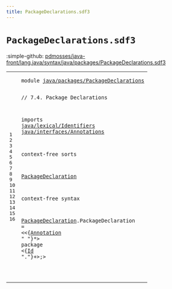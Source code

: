 ```yaml
---
title: PackageDeclarations.sdf3
---
```


# `PackageDeclarations.sdf3`

:simple-github: [pdmosses/java-front/lang.java/syntax/java/packages/PackageDeclarations.sdf3]

[pdmosses/java-front/lang.java/syntax/java/packages/PackageDeclarations.sdf3]: https://github.com/pdmosses/java-front/blob/master/lang.java/syntax/java/packages/PackageDeclarations.sdf3 "The source file on GitHub"

<div class="sdf3"><table class="highlighttable"><tbody><tr><td class="linenos"><div class="linenodiv"><pre><span></span>1
2
3
4
5
6
7
8
9
10
11
12
13
14
15
16
</pre></div></td>
<td class="code"><pre><code><span class="keyword">module</span> <a href="../Main.sdf3#java/packages/PackageDeclarations_129_162" id="java/packages/PackageDeclarations_7_40" title="Referenced at ../Main.sdf3 line 8">java/packages/PackageDeclarations</a>

<span class="layout">// 7.4. Package Declarations</span>

<span class="keyword">imports</span>
  <a href="../../lexical/Identifiers.sdf3#java/lexical/Identifiers_7_31" id="java/lexical/Identifiers_82_106" title="Defined at ../../lexical/Identifiers.sdf3 line 1">java/lexical/Identifiers</a>
  <a href="../../interfaces/Annotations.sdf3#java/interfaces/Annotations_7_34" id="java/interfaces/Annotations_109_136" title="Defined at ../../interfaces/Annotations.sdf3 line 1">java/interfaces/Annotations</a>
  
<span class="keyword">context-free sorts</span>

  <a href="../CompilationUnits.sdf3#PackageDeclaration_282_300" id="PackageDeclaration_162_180" title="Referenced at ../CompilationUnits.sdf3 line 18">PackageDeclaration</a>

<span class="keyword">context-free syntax</span>
  
  <a href="../CompilationUnits.sdf3#PackageDeclaration_282_300" id="PackageDeclaration_207_225" title="Referenced at ../CompilationUnits.sdf3 line 18">PackageDeclaration</a>.<span class="cons_Constructor"><span id="PackageDeclaration_226_244" title="Not referenced locally, nor via imports">PackageDeclaration</span></span> = &lt;&lt;{<a href="../../interfaces/Annotations.sdf3#Annotation_158_168" id="Annotation_250_260" title="Defined at ../../interfaces/Annotations.sdf3 line 12, 19, 20, 21">Annotation</a> <span class="cons_Lit">" "</span>}*&gt; <span class="cons_String">package</span> &lt;{<a href="../../lexical/Identifiers.sdf3#Id_141_143" id="Id_278_280" title="Defined at ../../lexical/Identifiers.sdf3 line 15, 23">Id</a> <span class="cons_Lit">"."</span>}+&gt;<span class="cons_String">;</span>&gt;
  
</code></pre></td></tr></tbody></table></div>